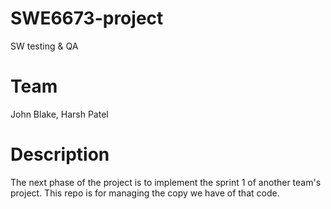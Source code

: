 # SWE6673-project
SW testing &amp; QA

# Team
John Blake, Harsh Patel

# Description
The next phase of the project is to implement the sprint 1 of another team's project. This repo is for managing the copy we have of that code.
